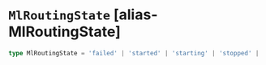 # `MlRoutingState` [alias-MlRoutingState]
```typescript
type MlRoutingState = 'failed' | 'started' | 'starting' | 'stopped' | 'stopping';
```
